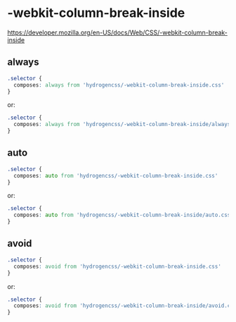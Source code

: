 # -webkit-column-break-inside

https://developer.mozilla.org/en-US/docs/Web/CSS/-webkit-column-break-inside

## always
```css
.selector {
  composes: always from 'hydrogencss/-webkit-column-break-inside.css'
}
```

or:
```css
.selector {
  composes: always from 'hydrogencss/-webkit-column-break-inside/always.css'
}
```

## auto
```css
.selector {
  composes: auto from 'hydrogencss/-webkit-column-break-inside.css'
}
```

or:
```css
.selector {
  composes: auto from 'hydrogencss/-webkit-column-break-inside/auto.css'
}
```

## avoid
```css
.selector {
  composes: avoid from 'hydrogencss/-webkit-column-break-inside.css'
}
```

or:
```css
.selector {
  composes: avoid from 'hydrogencss/-webkit-column-break-inside/avoid.css'
}
```

